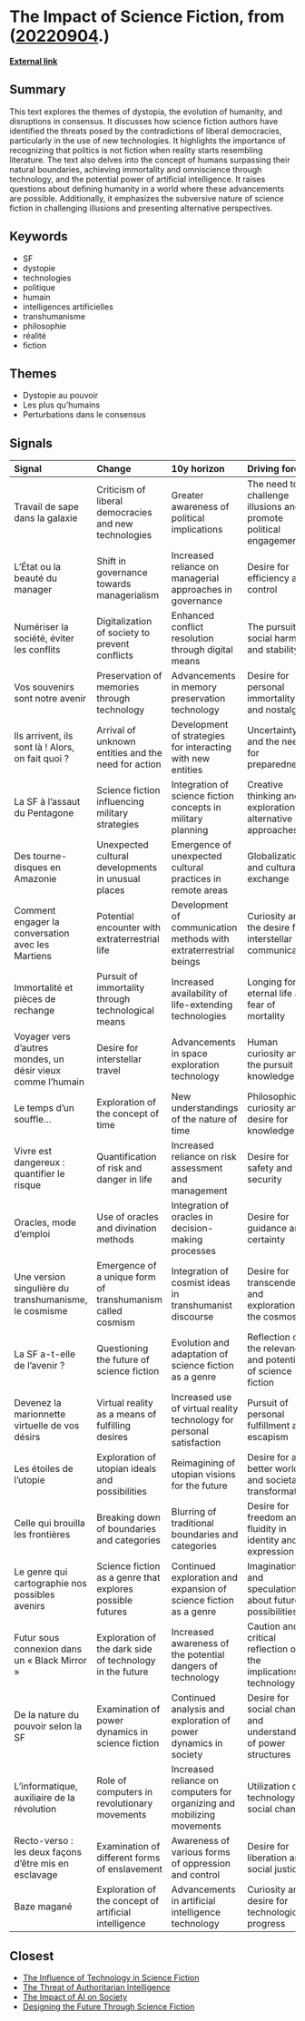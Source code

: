 # __The Impact of Science Fiction__, from ([20220904](https://kghosh.substack.com/p/20220904).)

__[External link](https://www.monde-diplomatique.fr/mav/184/)__



## Summary

This text explores the themes of dystopia, the evolution of humanity, and disruptions in consensus. It discusses how science fiction authors have identified the threats posed by the contradictions of liberal democracies, particularly in the use of new technologies. It highlights the importance of recognizing that politics is not fiction when reality starts resembling literature. The text also delves into the concept of humans surpassing their natural boundaries, achieving immortality and omniscience through technology, and the potential power of artificial intelligence. It raises questions about defining humanity in a world where these advancements are possible. Additionally, it emphasizes the subversive nature of science fiction in challenging illusions and presenting alternative perspectives.

## Keywords

* SF
* dystopie
* technologies
* politique
* humain
* intelligences artificielles
* transhumanisme
* philosophie
* réalité
* fiction

## Themes

* Dystopie au pouvoir
* Les plus qu’humains
* Perturbations dans le consensus

## Signals

| Signal                                                      | Change                                                     | 10y horizon                                                             | Driving force                                                     |
|:------------------------------------------------------------|:-----------------------------------------------------------|:------------------------------------------------------------------------|:------------------------------------------------------------------|
| Travail de sape dans la galaxie                             | Criticism of liberal democracies and new technologies      | Greater awareness of political implications                             | The need to challenge illusions and promote political engagement  |
| L’État ou la beauté du manager                              | Shift in governance towards managerialism                  | Increased reliance on managerial approaches in governance               | Desire for efficiency and control                                 |
| Numériser la société, éviter les conflits                   | Digitalization of society to prevent conflicts             | Enhanced conflict resolution through digital means                      | The pursuit of social harmony and stability                       |
| Vos souvenirs sont notre avenir                             | Preservation of memories through technology                | Advancements in memory preservation technology                          | Desire for personal immortality and nostalgia                     |
| Ils arrivent, ils sont là ! Alors, on fait quoi ?           | Arrival of unknown entities and the need for action        | Development of strategies for interacting with new entities             | Uncertainty and the need for preparedness                         |
| La SF à l’assaut du Pentagone                               | Science fiction influencing military strategies            | Integration of science fiction concepts in military planning            | Creative thinking and exploration of alternative approaches       |
| Des tourne-disques en Amazonie                              | Unexpected cultural developments in unusual places         | Emergence of unexpected cultural practices in remote areas              | Globalization and cultural exchange                               |
| Comment engager la conversation avec les Martiens           | Potential encounter with extraterrestrial life             | Development of communication methods with extraterrestrial beings       | Curiosity and the desire for interstellar communication           |
| Immortalité et pièces de rechange                           | Pursuit of immortality through technological means         | Increased availability of life-extending technologies                   | Longing for eternal life and fear of mortality                    |
| Voyager vers d’autres mondes, un désir vieux comme l’humain | Desire for interstellar travel                             | Advancements in space exploration technology                            | Human curiosity and the pursuit of knowledge                      |
| Le temps d’un souffle…                                      | Exploration of the concept of time                         | New understandings of the nature of time                                | Philosophical curiosity and desire for knowledge                  |
| Vivre est dangereux : quantifier le risque                  | Quantification of risk and danger in life                  | Increased reliance on risk assessment and management                    | Desire for safety and security                                    |
| Oracles, mode d’emploi                                      | Use of oracles and divination methods                      | Integration of oracles in decision-making processes                     | Desire for guidance and certainty                                 |
| Une version singulière du transhumanisme, le cosmisme       | Emergence of a unique form of transhumanism called cosmism | Integration of cosmist ideas in transhumanist discourse                 | Desire for transcendence and exploration of the cosmos            |
| La SF a-t-elle de l’avenir ?                                | Questioning the future of science fiction                  | Evolution and adaptation of science fiction as a genre                  | Reflection on the relevance and potential of science fiction      |
| Devenez la marionnette virtuelle de vos désirs              | Virtual reality as a means of fulfilling desires           | Increased use of virtual reality technology for personal satisfaction   | Pursuit of personal fulfillment and escapism                      |
| Les étoiles de l’utopie                                     | Exploration of utopian ideals and possibilities            | Reimagining of utopian visions for the future                           | Desire for a better world and societal transformation             |
| Celle qui brouilla les frontières                           | Breaking down of boundaries and categories                 | Blurring of traditional boundaries and categories                       | Desire for freedom and fluidity in identity and expression        |
| Le genre qui cartographie nos possibles avenirs             | Science fiction as a genre that explores possible futures  | Continued exploration and expansion of science fiction as a genre       | Imagination and speculation about future possibilities            |
| Futur sous connexion dans un « Black Mirror »               | Exploration of the dark side of technology in the future   | Increased awareness of the potential dangers of technology              | Caution and critical reflection on the implications of technology |
| De la nature du pouvoir selon la SF                         | Examination of power dynamics in science fiction           | Continued analysis and exploration of power dynamics in society         | Desire for social change and understanding of power structures    |
| L’informatique, auxiliaire de la révolution                 | Role of computers in revolutionary movements               | Increased reliance on computers for organizing and mobilizing movements | Utilization of technology for social change                       |
| Recto-verso : les deux façons d’être mis en esclavage       | Examination of different forms of enslavement              | Awareness of various forms of oppression and control                    | Desire for liberation and social justice                          |
| Baze magané                                                 | Exploration of the concept of artificial intelligence      | Advancements in artificial intelligence technology                      | Curiosity and desire for technological progress                   |

## Closest

* [The Influence of Technology in Science Fiction](98e4c4dae06ea72f38c74a55b3485d14)
* [The Threat of Authoritarian Intelligence](0ba4fa557cd2aae4760bd7a2abca844e)
* [The Impact of AI on Society](87709d0e31dee725ec1f54b7f4facbc4)
* [Designing the Future Through Science Fiction](5d2fec6b3cc04645c92e73267da0f7d9)